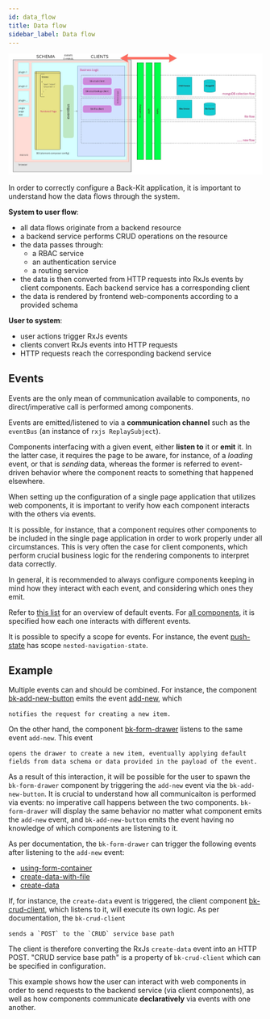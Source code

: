```yaml
---
id: data_flow
title: Data flow
sidebar_label: Data flow
---
```

![Data flow schema](img/data_flow.jpg)

In order to correctly configure a Back-Kit application, it is important to understand how the data flows through the system.

**System to user flow**:

- all data flows originate from a backend resource
- a backend service performs CRUD operations on the resource
- the data passes through:
  - a RBAC service
  - an authentication service
  - a routing service
- the data is then converted from HTTP requests into RxJs events by client components. Each backend service has a corresponding client
- the data is rendered by frontend web-components according to a provided schema

**User to system**:

- user actions trigger RxJs events
- clients convert RxJs events into HTTP requests
- HTTP requests reach the corresponding backend service

## Events

Events are the only mean of communication available to components, no direct/imperative call is performed among components.

Events are emitted/listened to via a **communication channel** such as the `eventBus` (an instance of `rxjs ReplaySubject`).

Components interfacing with a given event, either **listen to** it or **emit** it. In the latter case, it requires the page to be aware, for instance, of a *loading* event, or that is *sending* data, whereas the former is referred to event-driven behavior where the component reacts to something that happened elsewhere.

When setting up the configuration of a single page application that utilizes web components, it is important to verify how each component interacts with the others via events.

It is possible, for instance, that a component requires other components to be included in the single page application in order to work properly under all circumstances. This is very often the case for client components, which perform crucial business logic for the rendering components to interpret data correctly.

In general, it is recommended to always configure components keeping in mind how they interact with each event, and considering which ones they emit.

Refer to [this list](Events) for an overview of default events.
For [all components](Components/Buttons), it is specified how each one interacts with different events.

It is possible to specify a scope for events. For instance, the event [push-state](Events#nested-navigation-state-push) has scope `nested-navigation-state`.

## Example

Multiple events can and should be combined. For instance, the component [bk-add-new-button](Components/Buttons#add-new) emits the event [add-new](Events#add-new), which

```
notifies the request for creating a new item.
```

On the other hand, the component [bk-form-drawer](Components/Data_Manipulation#form-drawer) listens to the same event `add-new`. This event

```
opens the drawer to create a new item, eventually applying default fields from data schema or data provided in the payload of the event.
```

As a result of this interaction, it will be possible for the user to spawn the `bk-form-drawer` component by triggering the `add-new` event via the `bk-add-new-button`. It is crucial to understand how all communicaiton is performed via events: no imperative call happens between the two components. `bk-form-drawer` will display the same behavior no matter what component emits the `add-new` event, and `bk-add-new-button` emits the event having no knowledge of which components are listening to it.

As per documentation, the `bk-form-drawer` can trigger the following events after listening to the `add-new` event:

- [using-form-container](Events#using-form-container)
- [create-data-with-file](Events#create-data-with-file)
- [create-data](Events#create-data)

If, for instance, the `create-data` event is triggered, the client component [bk-crud-client](Components/Clients#crud-client), which listens to it, will execute its own logic. As per documentation, the `bk-crud-client`

```
sends a `POST` to the `CRUD` service base path
```

The client is therefore converting the RxJs `create-data` event into an HTTP POST. "CRUD service base path" is a property of `bk-crud-client` which can be specified in configuration.

This example shows how the user can interact with web components in order to send requests to the backend service (via client components), as well as how components communicate **declaratively** via events with one another.
